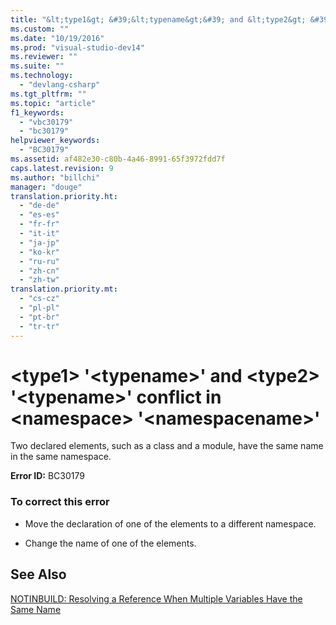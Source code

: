 ```yaml
---
title: "&lt;type1&gt; &#39;&lt;typename&gt;&#39; and &lt;type2&gt; &#39;&lt;typename&gt;&#39; conflict in &lt;namespace&gt; &#39;&lt;namespacename&gt;&#39;"
ms.custom: ""
ms.date: "10/19/2016"
ms.prod: "visual-studio-dev14"
ms.reviewer: ""
ms.suite: ""
ms.technology: 
  - "devlang-csharp"
ms.tgt_pltfrm: ""
ms.topic: "article"
f1_keywords: 
  - "vbc30179"
  - "bc30179"
helpviewer_keywords: 
  - "BC30179"
ms.assetid: af482e30-c80b-4a46-8991-65f3972fdd7f
caps.latest.revision: 9
ms.author: "billchi"
manager: "douge"
translation.priority.ht: 
  - "de-de"
  - "es-es"
  - "fr-fr"
  - "it-it"
  - "ja-jp"
  - "ko-kr"
  - "ru-ru"
  - "zh-cn"
  - "zh-tw"
translation.priority.mt: 
  - "cs-cz"
  - "pl-pl"
  - "pt-br"
  - "tr-tr"
---
```

# &lt;type1&gt; &#39;&lt;typename&gt;&#39; and &lt;type2&gt; &#39;&lt;typename&gt;&#39; conflict in &lt;namespace&gt; &#39;&lt;namespacename&gt;&#39;
Two declared elements, such as a class and a module, have the same name in the same namespace.  
  
 **Error ID:** BC30179  
  
### To correct this error  
  
-   Move the declaration of one of the elements to a different namespace.  
  
-   Change the name of one of the elements.  
  
## See Also  
 [NOTINBUILD: Resolving a Reference When Multiple Variables Have the Same Name](http://msdn.microsoft.com/en-us/9601e39f-1911-44e1-ace5-3f6e090408b9)